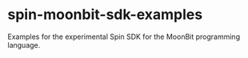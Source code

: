 # spin-moonbit-sdk-examples
Examples for the experimental Spin SDK for the MoonBit programming language.
